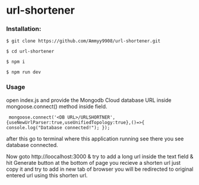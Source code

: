 # url-shortener

### Installation:

 `$ git clone https://github.com/Ammyy9908/url-shortener.git`
 
 `$ cd url-shortener`
 
 `$ npm i`
 
 `$ npm run dev`
 
 ### Usage


open index.js
and provide the Mongodb Cloud database URL inside mongoose.connect() method inside <DB URL> field.


` mongoose.connect('<DB URL>/URLSHORTNER',{useNewUrlParser:true,useUnifiedTopology:true},()=>{
        console.log("Database connected!");
    });`
 
 after this go to terminal where this application running see there you see database connected.
    
    
Now goto http://loocalhost:3000 & try to add a long url inside the text field & hit Generate button at the bottom of page you recieve a shorten url just copy it and try to add in new tab of browser you will be redirected to original entered url using this shorten url.
